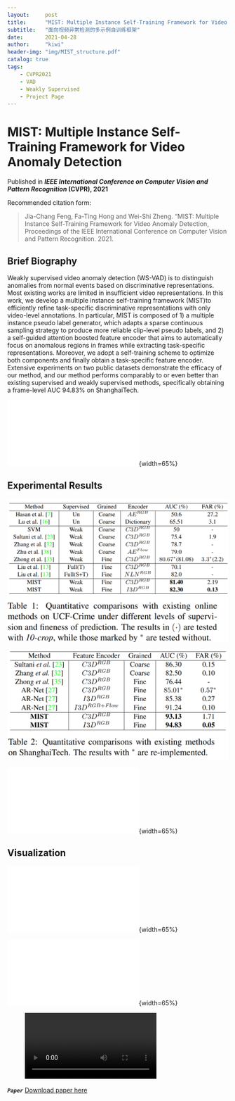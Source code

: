 ```yaml
---
layout:     post
title:      "MIST: Multiple Instance Self-Training Framework for Video Anomaly Detection"
subtitle:   "面向视频异常检测的多示例自训练框架"
date:       2021-04-28
author:     "kiwi"
header-img: "img/MIST_structure.pdf"
catalog: true
tags:
    - CVPR2021
    - VAD
    - Weakly Supervised
    - Project Page
---
```


# MIST: Multiple Instance Self-Training Framework for Video Anomaly Detection

Published in ***IEEE International Conference on Computer Vision and Pattern Recognition* (CVPR), 2021**

Recommended citation form: 

> Jia-Chang Feng, Fa-Ting Hong and Wei-Shi Zheng. “MIST: Multiple Instance Self-Training Framework for Video Anomaly Detection, Proceedings of the IEEE International Conference on Computer Vision and Pattern Recognition. 2021.

## Brief Biography

Weakly supervised video anomaly detection (WS-VAD) is to distinguish anomalies from normal events based on discriminative representations. Most existing works are limited in insufficient video representations. In this work, we develop a multiple instance self-training framework (MIST)to efficiently refine task-specific discriminative representations with only video-level annotations. In particular, MIST is composed of 1) a multiple instance pseudo label generator, which adapts a sparse continuous sampling strategy to produce more reliable clip-level pseudo labels, and 2) a self-guided attention boosted feature encoder that aims to automatically focus on anomalous regions in frames while extracting task-specific representations. Moreover, we adopt a self-training scheme to optimize both components and finally obtain a task-specific feature encoder. Extensive experiments on two public datasets demonstrate the efficacy of our method, and our method performs comparably to or even better than existing supervised and weakly supervised methods, specifically obtaining a frame-level AUC 94.83% on ShanghaiTech.

![](../img/MIST_structure.pdf){width=65%}

## Experimental Results

![](../img/UCF_results.png)

![](../img/SHT_results.png)

![](../img/Zhong_Compare.pdf){width=65%}

## Visualization

![](../img/Score_UCF_v2.pdf){width=65%}

![](../img/Spatial_More.pdf){width=65%}


<!-- blank line -->
<figure class="video_container">
  <video controls="true" allowfullscreen="true">
    <source src="fjchange.github.io/vid/MIST_CVPR21_demo.mp4" type="video/mp4">
  </video>
</figure>
<!-- blank line -->


***```Paper```*** [Download paper here](https://arxiv.org/abs/2104.01633)

